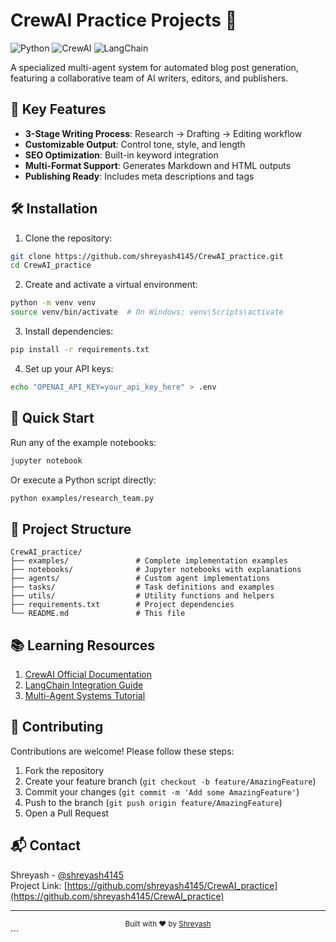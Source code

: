 # CrewAI Practice Projects 🚀

![Python](https://img.shields.io/badge/Python-3.8+-blue.svg)
![CrewAI](https://img.shields.io/badge/CrewAI-0.28-purple.svg)
![LangChain](https://img.shields.io/badge/LangChain-0.1-green.svg)

A specialized multi-agent system for automated blog post generation, featuring a collaborative team of AI writers, editors, and publishers.

## 🚀 Key Features

- **3-Stage Writing Process**: Research → Drafting → Editing workflow
- **Customizable Output**: Control tone, style, and length
- **SEO Optimization**: Built-in keyword integration
- **Multi-Format Support**: Generates Markdown and HTML outputs
- **Publishing Ready**: Includes meta descriptions and tags

## 🛠️ Installation

1. Clone the repository:
```bash
git clone https://github.com/shreyash4145/CrewAI_practice.git
cd CrewAI_practice
```

2. Create and activate a virtual environment:
```bash
python -m venv venv
source venv/bin/activate  # On Windows: venv\Scripts\activate
```

3. Install dependencies:
```bash
pip install -r requirements.txt
```

4. Set up your API keys:
```bash
echo "OPENAI_API_KEY=your_api_key_here" > .env
```

## 🚀 Quick Start

Run any of the example notebooks:
```bash
jupyter notebook
```

Or execute a Python script directly:
```bash
python examples/research_team.py
```

## 🧩 Project Structure

```
CrewAI_practice/
├── examples/               # Complete implementation examples
├── notebooks/              # Jupyter notebooks with explanations
├── agents/                 # Custom agent implementations
├── tasks/                  # Task definitions and examples
├── utils/                  # Utility functions and helpers
├── requirements.txt        # Project dependencies
└── README.md               # This file
```

## 📚 Learning Resources

1. [CrewAI Official Documentation](https://docs.crewai.com/)
2. [LangChain Integration Guide](https://python.langchain.com/)
3. [Multi-Agent Systems Tutorial](https://www.example.com/agent-systems)

## 🤝 Contributing

Contributions are welcome! Please follow these steps:

1. Fork the repository
2. Create your feature branch (`git checkout -b feature/AmazingFeature`)
3. Commit your changes (`git commit -m 'Add some AmazingFeature'`)
4. Push to the branch (`git push origin feature/AmazingFeature`)
5. Open a Pull Request


## 📬 Contact

Shreyash - [@shreyash4145](https://github.com/shreyash4145)  
Project Link: [https://github.com/shreyash4145/CrewAI_practice](https://github.com/shreyash4145/CrewAI_practice)

---

<div align="center">
  <sub>Built with ❤︎ by <a href="https://github.com/shreyash4145">Shreyash</a></sub>
</div>
```
